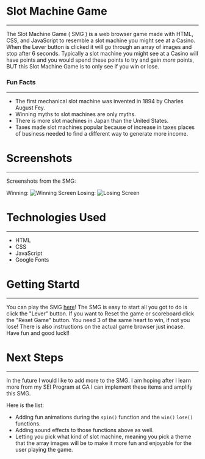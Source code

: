 # Slot Machine Game
***

The Slot Machine Game ( SMG ) is a web browser game made with HTML, CSS, and JavaScript to resemble a slot machine you might see at a Casino. When the Lever button is clicked it will go through an array of images and stop after 6 seconds. Typically a slot machine you might see at a Casino will have points and you would spend these points to try and gain *more* points, BUT this Slot Machine Game is to only see if you win or lose. 

### Fun Facts
***

- The first mechanical slot machine was invented in 1894 by Charles August Fey.
- Winning myths to slot machines are only myths.
- There is more slot machines in Japan than the United States.
- Taxes made slot machines popular because of increase in taxes places of business needed to find a     different way to generate more income.

# Screenshots
***

Screenshots from the SMG:

Winning:
![Winning Screen](https://i.imgur.com/84QTNjP.png)
Losing:
![Losing Screen](https://i.imgur.com/mOz88UF.png)

# Technologies Used
***

- HTML
- CSS
- JavaScript
 - Google Fonts

# Getting Startd
***

You can play the SMG [here](https://lamekammi.github.io/slot-machine-game/)! 
The SMG is easy to start all you got to do is click the "Lever" button.
If you want to Reset the game or scoreboard click the "Reset Game" button.
You need 3 of the same heart to win, if not you lose!
There is also instructions on the actual game browser just incase.
Have fun and good luck!!

# Next Steps
***

In the future I would like to add more to the SMG. I am hoping after I learn more from my SEI Program at GA I can implement these items and amplify this SMG.

Here is the list:

- Adding fun animations during the ``spin()`` function and the ``win()`` ``lose()`` functions.
- Adding sound effects to those functions above as well.
- Letting you pick what kind of slot machine, meaning you pick a theme that the array images will be to make it more fun and enjoyable for the user playing the game.